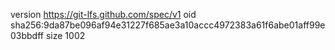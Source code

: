 version https://git-lfs.github.com/spec/v1
oid sha256:9da87be096af94e31227f685ae3a10accc4972383a61f6abe01aff99e03bbdff
size 1002
